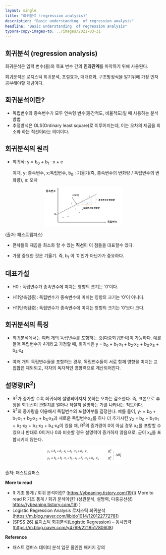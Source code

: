 ```yaml
---
layout: single
title: "회귀분석 (regression analysis)"
description: "Basic understanding  of regression analysis"
headline: "Basic understanding  of regression analysis"
typora-copy-images-to: ../images/2021-03-31
---
```



## 회귀분석 (regression analysis)

회귀분석은 입력 변수(들)와 목표 변수 간의 **인과관계**를 파악하기 위해 사용된다.

회귀분석은 로지스틱 회귀분석, 조절효과, 매개효과, 구조방정식을 알기위해 가장 먼저 공부해야할 개념이다.

 

## 회귀분석이란?

- 독립변수와 종속변수가 모두 연속형 변수(등간척도, 비율척도)일 때 사용하는 분석방법
- 추정방식은 OLS(Ordinary least square)로 이루어지는데, 이는 오차의 제곱을 최소화 하는 직선이라는 의미이다.

 

## 회귀분석의 원리

- 회귀식:  y = b<sub>0</sub> + b<sub>1</sub> &middot; x + e

  이때, y: 종속변수, x:독립변수,  b<sub>0</sub> : 기울기(즉, 종속변수의 변화량 / 독립변수의 변화량), e: 오차

  

 <center><img src="/images/2021-03-31/2.png"></center>

(출처: 패스트캠퍼스)



- 편차들의 제곱을 최소화 할 수 있는 **직선**이 이 점들을 대표할수 있다.

- 가장 중요한 것은 기울기. 즉, b<sub>1</sub> 이 ‘0’인가 아닌가가 중요하다.

 

 

## 대표가설

- H0 : 독립변수가 종속변수에 미치는 영향의 크기는 ‘0’이다.

- H1(양측검증): 독립변수가 종속변수에 미치는 영향의 크기는 ‘0’이 아니다.
- H1(단측검증): 독립변수가 종속변수에 미치는 영향의 크기는 ‘0’보다 크다.



## 회귀분석의 특징

- 회귀분석에서는 여러 개의 독립변수를 포함하는 것(다중회귀분석)이 가능하다. 예를 들어 독립변수가 4개라고 가정할 때, 회귀식은 y = b<sub>0</sub> + b<sub>1</sub>&middot;x<sub>1</sub> + b<sub>2</sub>&middot;x<sub>2</sub> + b<sub>3</sub>&middot;x<sub>3</sub> + b<sub>4</sub>&middot;x<sub>4</sub>

- 여러 개의 독립변수들을 포함하는 경우, 독립변수들이 서로 함께 영향을 미치는 교집합은 제외되고, 각자의 독자적인 영향력으로 계산되어진다. 

 

## 설명량(R<sup>2</sup>)

- R<sup>2</sup>가 증가할 수록 회귀식에 설명되어지지 못하는 오차는 감소한다. 즉, 표본으로 추정된 회귀선이 관찰치를 얼마나 적절히 설명하는 가를 나타내는 척도이다.
- R<sup>2</sup>의 증가량을 이용해서 독립변수의 포함여부를 결정한다. 예를 들어, y<sub>1</sub> =  b<sub>0</sub> + b<sub>1</sub>&middot;x<sub>1</sub> + b<sub>2</sub>&middot;x<sub>2</sub> + b<sub>3</sub>&middot;x<sub>3</sub>과 새로운 독립변수x<sub>4</sub>를 하나 더 추가시킨 y<sub>2</sub> =  b<sub>0</sub> + b<sub>1</sub>&middot;x<sub>1</sub> + b<sub>2</sub>&middot;x<sub>2</sub> + b<sub>3</sub>&middot;x<sub>3</sub> + b<sub>4</sub>&middot;x<sub>4</sub>이 있을 때, R<sup>2</sup>의 증가량이 0이 아닐 경우 x<sub>4</sub>를 포함할 수 있으나 반대로 0이거나 0과 비슷할 경우 설명력이 증가하지 않음으로, 굳이 x<sub>4</sub>를 포함시키지 않는다.





<center><img src="/images/2021-03-31/3.png"></center>

출처: 패스트캠퍼스







**More to read**

- R 기초 통계 / 회귀 분석이란? (<https://ybeaning.tistory.com/19)>]( More to read R 기초 통계 / 회귀 분석이란? (상관분석, 설명력, 다중공선성) <https://ybeaning.tistory.com/19>) )
- Logistic Regression Analysis 로지스틱 회귀분석 (<https://m.blog.naver.com/libido1014/120122772781>)
- [SPSS 26] 로지스틱 회귀분석(Logistic Regression) – 동시입력(<https://m.blog.naver.com/y4769/221851780608>) 



**Reference** 

- 패스트 캠퍼스 데이터 분석 입문 올인원 패키지 강의
